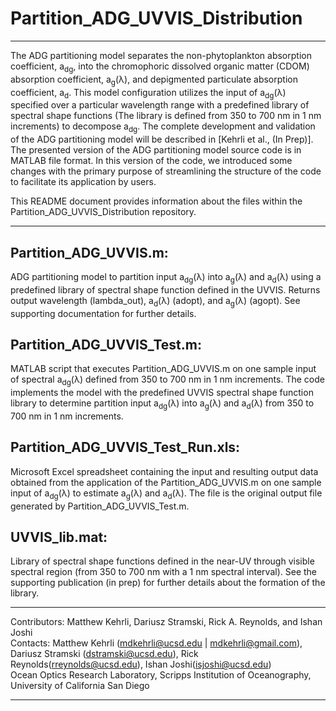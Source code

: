 # Partition_ADG_UVVIS_Distribution
---

The ADG partitioning model separates the non-phytoplankton absorption coefficient, a<sub>dg</sub>, into the chromophoric dissolved organic matter (CDOM) absorption coefficient, a<sub>g</sub>(λ), and depigmented particulate absorption coefficient, a<sub>d</sub>. This model configuration utilizes the input of a<sub>dg</sub>(λ) specified over a particular wavelength range with a predefined library of spectral shape functions (The library is defined from 350 to 700 nm in 1 nm increments) to decompose a<sub>dg</sub>. The complete development and validation of the ADG partitioning model will be described in [Kehrli et al., (In Prep)]. The presented version of the ADG partitioning model source code is in MATLAB file format. In this version of the code, we introduced some changes with the primary purpose of streamlining the structure of the code to facilitate its application by users.

This README document provides information about the files within the Partition_ADG_UVVIS_Distribution repository.

---

## Partition_ADG_UVVIS.m:
ADG partitioning model to partition input a<sub>dg</sub>(λ) into a<sub>g</sub>(λ) and a<sub>d</sub>(λ) using a predefined library of spectral shape function defined in the UVVIS. Returns output wavelength (lambda_out), a<sub>d</sub>(λ) (adopt), and a<sub>g</sub>(λ) (agopt). See supporting documentation for further details.

## Partition_ADG_UVVIS_Test.m:
MATLAB script that executes Partition_ADG_UVVIS.m on one sample input of spectral a<sub>dg</sub>(λ) defined from 350 to 700 nm in 1 nm increments. The code implements the model with the predefined UVVIS spectral shape function library to determine partition input a<sub>dg</sub>(λ) into a<sub>g</sub>(λ) and a<sub>d</sub>(λ) from 350 to 700 nm in 1 nm increments.

## Partition_ADG_UVVIS_Test_Run.xls:
Microsoft Excel spreadsheet containing the input and resulting output data obtained from the application of the Partition_ADG_UVVIS.m on one sample input of a<sub>dg</sub>(λ) to estimate a<sub>g</sub>(λ) and a<sub>d</sub>(λ). The file is the original output file generated by Partition_ADG_UVVIS_Test.m.

## UVVIS_lib.mat:
Library of spectral shape functions defined in the near-UV through visible spectral region (from 350 to 700 nm with a 1 nm spectral interval). See the supporting publication (in prep) for further details about the formation of the library.

---

Contributors: Matthew Kehrli, Dariusz Stramski, Rick A. Reynolds, and Ishan Joshi\
Contacts: Matthew Kehrli (mdkehrli@ucsd.edu | mdkehrli@gmail.com), Dariusz Stramski (dstramski@ucsd.edu), Rick Reynolds(rreynolds@ucsd.edu), Ishan Joshi(isjoshi@ucsd.edu)\
Ocean Optics Research Laboratory, Scripps Institution of Oceanography, University of California San Diego

---

